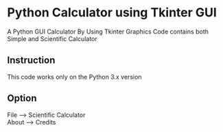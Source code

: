 # Python Calculator using Tkinter GUI
A Python GUI Calculator By Using Tkinter Graphics
Code contains both Simple and Scientific Calculator

## Instruction
This code works only on the Python 3.x version

## Option
File --> Scientific Calculator<br>
About --> Credits